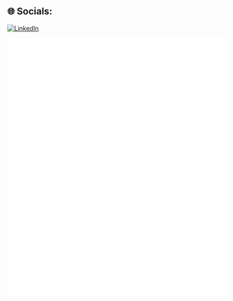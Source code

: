 ## 🌐 Socials:
[![LinkedIn](https://img.shields.io/badge/LinkedIn-%230077B5.svg?logo=linkedin&logoColor=white)](https://linkedin.com/in/adrian-yu1) 

![](https://github.com/AdrianYuu/github-stats/blob/master/generated/overview.svg#gh-dark-mode-only)
![](https://github.com/AdrianYuu/github-stats/blob/master/generated/languages.svg#gh-dark-mode-only)
